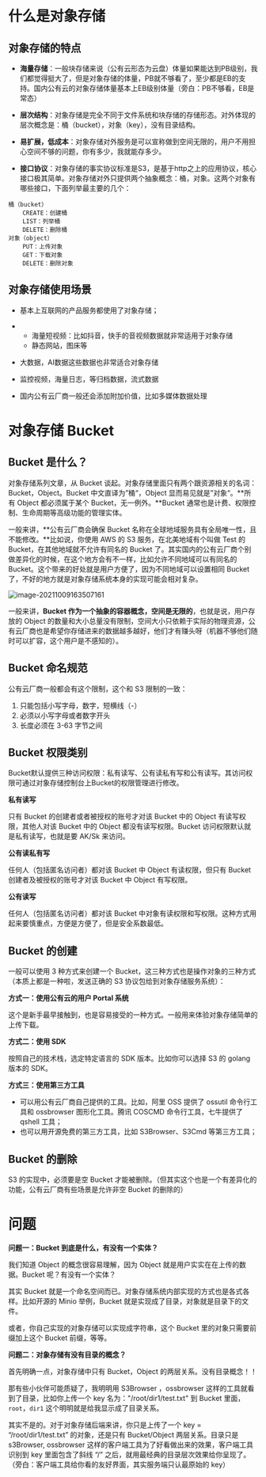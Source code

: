 # 什么是对象存储





## 对象存储的特点

- **海量存储**：一般块存储来说（公有云形态为云盘）体量如果能达到PB级别，我们都觉得挺大了，但是对象存储的体量，PB就不够看了，至少都是EB的支持。国内公有云的对象存储体量基本上EB级别体量（旁白：PB不够看，EB是常态）



- **层次结构**：对象存储是完全不同于文件系统和块存储的存储形态。对外体现的层次概念是：桶（bucket），对象（key），没有目录结构。



- **易扩展，低成本**：对象存储对外服务是可以宣称做到空间无限的，用户不用担心空间不够的问题，你有多少，我就能存多少。



- **接口协议**：对象存储的事实协议标准是S3，是基于http之上的应用协议，核心接口极其简单。对象存储对外只提供两个抽象概念：桶，对象。这两个对象有哪些接口，下面列举最主要的几个：

```
桶（bucket）
    CREATE：创建桶
    LIST：列举桶
    DELETE：删除桶
对象（object）
    PUT：上传对象
    GET：下载对象
    DELETE：删除对象
```



## **对象存储使用场景**

- 基本上互联网的产品服务都使用了对象存储；

- - 海量短视频：比如抖音，快手的音视频数据就非常适用于对象存储
  - 静态网站，图床等

- 大数据，AI数据这些数据也非常适合对象存储

- 监控视频，海量日志，等归档数据，流式数据

- 国内公有云厂商一般还会添加附加价值，比如多媒体数据处理



# 对象存储 Bucket 



## Bucket 是什么？

对象存储系列文章，从 Bucket 谈起。对象存储里面只有两个跟资源相关的名词：Bucket，Object。Bucket 中文直译为”桶“，Object 显而易见就是”对象“。**所有 Object 都必须属于某个 Bucket，无一例外。**Bucket 通常也是计费、权限控制、生命周期等高级功能的管理实体。

一般来讲，**公有云厂商会确保 Bucket 名称在全球地域服务具有全局唯一性，且不能修改。**比如说，你使用 AWS 的 S3 服务，在北美地域有个叫做 Test 的 Bucket，在其他地域就不允许有同名的 Bucket 了。其实国内的公有云厂商个别做差异化的时候，在这个地方会有不一样，比如允许不同地域可以有同名的 Bucket。这个带来的好处就是用户方便了，因为不同地域可以设置相同 Bucket 了，不好的地方就是对象存储系统本身的实现可能会相对复杂。

![image-20211009163507161](https://picture-1258612855.cos.ap-shanghai.myqcloud.com/20220325173629.png)

一般来讲，**Bucket 作为一个抽象的容器概念，空间是无限的**，也就是说，用户存放的 Object 的数量和大小总量没有限制，空间大小只依赖于实际的物理资源，公有云厂商也是希望你存储进来的数据越多越好，他们才有赚头呀（机器不够他们随时可以扩容，这个用户是不感知的）。



##  **Bucket 命名规范** 

公有云厂商一般都会有这个限制，这个和 S3 限制的一致：

1. 只能包括小写字母，数字，短横线（-）
2. 必须以小写字母或者数字开头
3. 长度必须在 3-63 字节之间



##  **Bucket 权限类别** 

Bucket默认提供三种访问权限：私有读写、公有读私有写和公有读写。其访问权限可通过对象存储控制台上Bucket的权限管理进行修改。

**私有读写**

只有 Bucket 的创建者或者被授权的账号才对该 Bucket 中的 Object 有读写权限，其他人对该 Bucket 中的 Object 都没有读写权限。Bucket 访问权限默认就是私有读写，也就是要 AK/Sk 来访问。

**公有读私有写**

任何人（包括匿名访问者）都对该 Bucket 中 Object 有读权限，但只有 Bucket 创建者及被授权的账号才对该 Bucket 中 Object 有写权限。

**公有读写**

任何人（包括匿名访问者）都对该 Bucket 中对象有读权限和写权限。这种方式用起来要慎重点，方便是方便了，但是安全系数最低。



##  **Bucket 的创建** 

一般可以使用 3 种方式来创建一个 Bucket，这三种方式也是操作对象的三种方式（本质上都是一种啦，发送正确的 S3 协议包给到对象存储服务系统）：

**方式一：使用公有云的用户 Portal 系统**

这个是新手最早接触到，也是容易接受的一种方式。一般用来体验对象存储简单的上传下载。

**方式二：使用 SDK**

按照自己的技术栈，选定特定语言的 SDK 版本。比如你可以选择 S3 的 golang 版本的 SDK。

**方式三：使用第三方工具**

- 可以用公有云厂商自己提供的工具。比如，阿里 OSS 提供了 ossutil 命令行工具和 ossbrowser 图形化工具。腾讯 COSCMD 命令行工具，七牛提供了 qshell 工具；
- 也可以用开源免费的第三方工具，比如 S3Browser、S3Cmd 等第三方工具；



##  **Bucket 的删除** 

S3 的实现中，必须要是空 Bucket 才能被删除。（但其实这个也是一个有差异化的功能，公有云厂商有些场景是允许非空 Bucket 的删除的）



#  **问题** 

**问题一：Bucket 到底是什么，有没有一个实体？**

我们知道 Object 的概念很容易理解，因为 Object 就是用户实实在在上传的数据。Bucket 呢？有没有一个实体？

其实 Bucket 就是一个命名空间而已。对象存储系统内部实现的方式也是各式各样。比如开源的 Minio 举例，Bucket 就是实现成了目录，对象就是目录下的文件。

或者，你自己实现的对象存储可以实现成字符串，这个 Bucket 里的对象只需要前缀加上这个 Bucket 前缀，等等。



**问题二：对象存储有没有目录的概念？**

首先明确一点，对象存储中只有 Bucket，Object 的两层关系。没有目录概念！！

那有些小伙伴可能质疑了，我明明用 S3Browser ，ossbrowser 这样的工具就看到了目录，比如你上传一个 key 名为："/root/dir1/test.txt" 到 Bucket 里面，`root`，`dir1` 这个明明就是给我显示成了目录关系。

其实不是的。对于对象存储后端来讲，你只是上传了一个 key = “/root/dir1/test.txt” 的对象，还是只有 Bucket/Object 两层关系。目录只是 s3Browser, ossbrowser 这样的客户端工具为了好看做出来的效果，客户端工具识别到 key 里面包含了斜线 “/” 之后，就用最经典的目录层次效果给你呈现了。（旁白：客户端工具给你看的友好界面，其实服务端只认最原始的 key）